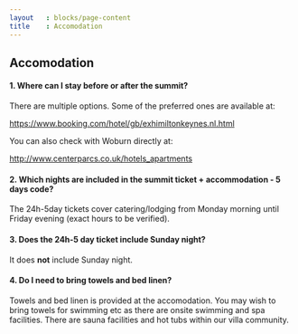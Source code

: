 ```yaml
---
layout   : blocks/page-content
title    : Accomodation
---
```


## Accomodation

#### 1. Where can I stay before or after the summit?

There are multiple options. Some of the preferred ones are available at:

https://www.booking.com/hotel/gb/exhimiltonkeynes.nl.html

You can also check with Woburn directly at:

http://www.centerparcs.co.uk/hotels_apartments


#### 2. Which nights are included in the summit ticket + accommodation - 5 days code? 

The 24h-5day tickets cover catering/lodging from Monday morning until Friday evening (exact hours to be verified).


#### 3. Does the 24h-5 day ticket include Sunday night?

It does **not** include Sunday night.

#### 4. Do I need to bring towels and bed linen?

Towels and bed linen is provided at the accomodation. You may wish to bring towels for swimming etc as there are onsite swimming and spa facilities. There are sauna facilities and hot tubs within our villa community.
